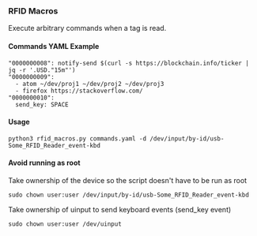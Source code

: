 ### RFID Macros

Execute arbitrary commands when a tag is read.

#### Commands YAML Example
```
"0000000008": notify-send $(curl -s https://blockchain.info/ticker | jq -r '.USD."15m"')
"0000000009":
  - atom ~/dev/proj1 ~/dev/proj2 ~/dev/proj3
  - firefox https://stackoverflow.com/
"0000000010":
  send_key: SPACE
```


#### Usage
```
python3 rfid_macros.py commands.yaml -d /dev/input/by-id/usb-Some_RFID_Reader_event-kbd
```


#### Avoid running as root

Take ownership of the device so the script doesn't have to be run as root
```
sudo chown user:user /dev/input/by-id/usb-Some_RFID_Reader_event-kbd
```

Take ownership of uinput to send keyboard events (send_key event)
```
sudo chown user:user /dev/uinput
```

